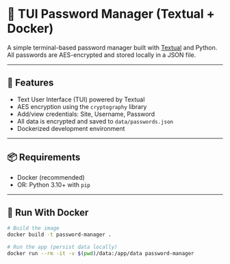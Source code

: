 # 🔐 TUI Password Manager (Textual + Docker)

A simple terminal-based password manager built with [Textual](https://github.com/Textualize/textual) and Python.  
All passwords are AES-encrypted and stored locally in a JSON file.

---

## 🚀 Features

- Text User Interface (TUI) powered by Textual
- AES encryption using the `cryptography` library
- Add/view credentials: Site, Username, Password
- All data is encrypted and saved to `data/passwords.json`
- Dockerized development environment

---

## 📦 Requirements

- Docker (recommended)
- OR: Python 3.10+ with `pip`

---

## 🐳 Run With Docker

```bash
# Build the image
docker build -t password-manager .

# Run the app (persist data locally)
docker run --rm -it -v $(pwd)/data:/app/data password-manager
